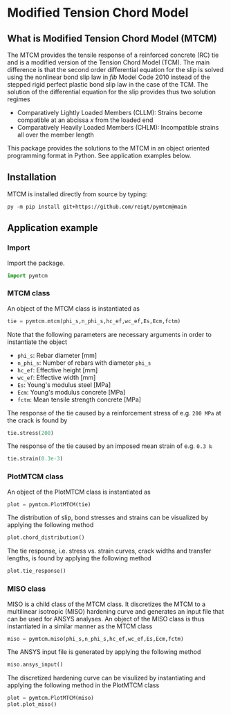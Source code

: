 # Modified Tension Chord Model

## What is Modified Tension Chord Model (MTCM)
The MTCM provides the tensile response of a reinforced concrete (RC) tie and is a modified version of the Tension Chord Model (TCM). The main difference is that the second order differential equation for the slip is solved using the nonlinear bond slip law in *fib* Model Code 2010 instead of the stepped rigid perfect plastic bond slip law in the case of the TCM. The solution of the differential equation for the slip provides thus two solution regimes 

- Comparatively Lightly Loaded Members (CLLM): Strains become compatible at an abcissa *x* from the loaded end 
- Comparatively Heavily Loaded Members (CHLM): Incompatible strains all over the member length

This package provides the solutions to the MTCM in an object oriented programming format in Python. See application examples below. 

## Installation

MTCM is installed directly from source by typing:

```pwsh
py -m pip install git+https://github.com/reigt/pymtcm@main
```

## Application example

### Import
Import the package.

```python
import pymtcm
```

### MTCM class
An object of the MTCM class is instantiated as 

```python
tie = pymtcm.mtcm(phi_s,n_phi_s,hc_ef,wc_ef,Es,Ecm,fctm)
```

Note that the following parameters are necessary arguments in order to instantiate the object 

- `phi_s`: Rebar diameter [mm]
- `n_phi_s`: Number of rebars with diameter `phi_s`
- `hc_ef`: Effective height [mm]
- `wc_ef`: Effective width [mm]
- `Es`: Young's modulus steel [MPa]
- `Ecm`: Young's modulus concrete [MPa]
- `fctm`: Mean tensile strength concrete [MPa]

The response of the tie caused by a reinforcement stress of e.g. `200 MPa` at the crack is found by 

```python
tie.stress(200)
```

The response of the tie caused by an imposed mean strain of e.g. `0.3 ‰` 

```python
tie.strain(0.3e-3)
```

### PlotMTCM class
An object of the PlotMTCM class is instantiated as 

```python
plot = pymtcm.PlotMTCM(tie)
```

The distribution of slip, bond stresses and strains can be visualized by applying the following method

```python
plot.chord_distribution()
```

The tie response, i.e. stress vs. strain curves, crack widths and transfer lengths, is found by applying the following method

```python
plot.tie_response()
```
### MISO class
MISO is a child class of the MTCM class. It discretizes the MTCM to a multilinear isotropic (MISO) hardening curve and generates an input file that can be used for ANSYS analyses. An object of the MISO class is thus instantiated in a similar manner as the MTCM class

```python
miso = pymtcm.miso(phi_s,n_phi_s,hc_ef,wc_ef,Es,Ecm,fctm)
```

The ANSYS input file is generated by applying the following method

```python
miso.ansys_input()
```

The discretized hardening curve can be visulized by instantiating and applying the following method in the PlotMTCM class

```python
plot = pymtcm.PlotMTCM(miso)
plot.plot_miso()
```
